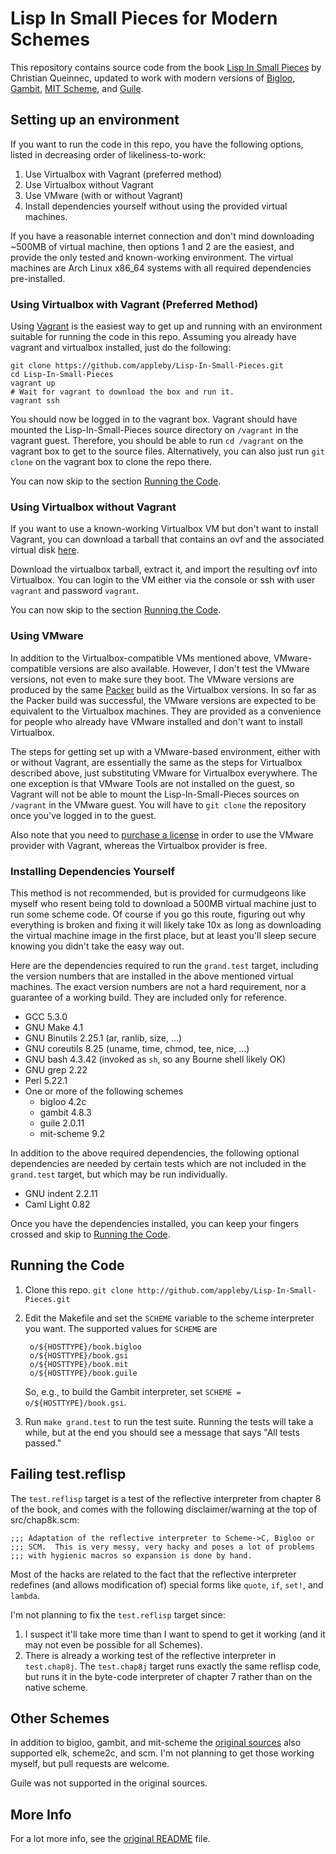 Lisp In Small Pieces for Modern Schemes
=======================================

This repository contains source code from the book
[Lisp In Small Pieces][LiSP] by Christian Queinnec, updated to work
with modern versions of [Bigloo][bigloo], [Gambit][gambit],
[MIT Scheme][mit-scheme], and [Guile][guile].


Setting up an environment
-------------------------

If you want to run the code in this repo, you have the following
options, listed in decreasing order of likeliness-to-work:

1. Use Virtualbox with Vagrant (preferred method)
2. Use Virtualbox without Vagrant
3. Use VMware (with or without Vagrant)
4. Install dependencies yourself without using the provided virtual
   machines.

If you have a reasonable internet connection and don't mind
downloading ~500MB of virtual machine, then options 1 and 2 are the
easiest, and provide the only tested and known-working
environment. The virtual machines are Arch Linux x86_64 systems with
all required dependencies pre-installed.


### Using Virtualbox with Vagrant (Preferred Method)

Using [Vagrant][vagrant] is the easiest way to get up and running with
an environment suitable for running the code in this repo. Assuming
you already have vagrant and virtualbox installed, just do the
following:

``` shell
git clone https://github.com/appleby/Lisp-In-Small-Pieces.git
cd Lisp-In-Small-Pieces
vagrant up
# Wait for vagrant to download the box and run it.
vagrant ssh
```

You should now be logged in to the vagrant box. Vagrant should have
mounted the Lisp-In-Small-Pieces source directory on `/vagrant` in the
vagrant guest. Therefore, you should be able to run `cd /vagrant` on
the vagrant box to get to the source files. Alternatively, you can
also just run `git clone` on the vagrant box to clone the repo there.

You can now skip to the section [Running the Code](#running-the-code).


### Using Virtualbox without Vagrant

If you want to use a known-working Virtualbox VM but don't want to
install Vagrant, you can download a tarball that contains an ovf and
the associated virtual disk [here][vm-latest-release].

Download the virtualbox tarball, extract it, and import the resulting
ovf into Virtualbox. You can login to the VM either via the console or
ssh with user `vagrant` and password `vagrant`.

You can now skip to the section [Running the Code](#running-the-code).


### Using VMware

In addition to the Virtualbox-compatible VMs mentioned above,
VMware-compatible versions are also available. However, I don't test
the VMware versions, not even to make sure they boot.  The VMware
versions are produced by the same [Packer][packer] build as the
Virtualbox versions. In so far as the Packer build was successful, the
VMware versions are expected to be equivalent to the Virtualbox
machines. They are provided as a convenience for people who already
have VMware installed and don't want to install Virtualbox.

The steps for getting set up with a VMware-based environment, either
with or without Vagrant, are essentially the same as the steps for
Virtualbox described above, just substituting VMware for Virtualbox
everywhere. The one exception is that VMware Tools are not installed
on the guest, so Vagrant will not be able to mount the
Lisp-In-Small-Pieces sources on `/vagrant` in the VMware guest. You
will have to `git clone` the repository once you've logged in to the
guest.

Also note that you need to [purchase a license][vagrant-vmware] in
order to use the VMware provider with Vagrant, whereas the Virtualbox
provider is free.


### Installing Dependencies Yourself

This method is not recommended, but is provided for curmudgeons like
myself who resent being told to download a 500MB virtual machine just
to run some scheme code. Of course if you go this route, figuring out
why everything is broken and fixing it will likely take 10x as long as
downloading the virtual machine image in the first place, but at least
you'll sleep secure knowing you didn't take the easy way out.

Here are the dependencies required to run the `grand.test` target,
including the version numbers that are installed in the above
mentioned virtual machines. The exact version numbers are not a hard
requirement, nor a guarantee of a working build. They are included
only for reference.

- GCC 5.3.0
- GNU Make 4.1
- GNU Binutils 2.25.1 (ar, ranlib, size, ...)
- GNU coreutils 8.25 (uname, time, chmod, tee, nice, ...)
- GNU bash 4.3.42 (invoked as `sh`, so any Bourne shell likely OK)
- GNU grep 2.22
- Perl 5.22.1
- One or more of the following schemes
  - bigloo 4.2c
  - gambit 4.8.3
  - guile 2.0.11
  - mit-scheme 9.2

In addition to the above required dependencies, the following optional
dependencies are needed by certain tests which are not included in the
`grand.test` target, but which may be run individually.

- GNU indent 2.2.11
- Caml Light 0.82

Once you have the dependencies installed, you can keep your fingers
crossed and skip to [Running the Code](#running-the-code).


Running the Code
----------------

1. Clone this repo.
    `git clone http://github.com/appleby/Lisp-In-Small-Pieces.git`

2. Edit the Makefile and set the `SCHEME` variable to the scheme
   interpreter you want. The supported values for `SCHEME` are

        o/${HOSTTYPE}/book.bigloo
        o/${HOSTTYPE}/book.gsi
        o/${HOSTTYPE}/book.mit
        o/${HOSTTYPE}/book.guile

   So, e.g., to build the Gambit interpreter, set `SCHEME =
   o/${HOSTTYPE}/book.gsi`.

3. Run `make grand.test` to run the test suite. Running the tests will
   take a while, but at the end you should see a message that says
   "All tests passed."


Failing test.reflisp
--------------------

The `test.reflisp` target is a test of the reflective interpreter from
chapter 8 of the book, and comes with the following disclaimer/warning
at the top of src/chap8k.scm:

    ;;; Adaptation of the reflective interpreter to Scheme->C, Bigloo or
    ;;; SCM.  This is very messy, very hacky and poses a lot of problems
    ;;; with hygienic macros so expansion is done by hand.

Most of the hacks are related to the fact that the reflective
interpreter redefines (and allows modification of) special forms like
`quote`, `if`, `set!`, and `lambda`.

I'm not planning to fix the `test.reflisp` target since:

1. I suspect it'll take more time than I want to spend to get it
   working (and it may not even be possible for all Schemes).
2. There is already a working test of the reflective interpreter in
   `test.chap8j`. The `test.chap8j` target runs exactly the same
   reflisp code, but runs it in the byte-code interpreter of chapter 7
   rather than on the native scheme.


Other Schemes
-------------

In addition to bigloo, gambit, and mit-scheme the
[original sources][LiSP-2ndEdition] also supported elk, scheme2c, and
scm.  I'm not planning to get those working myself, but pull requests
are welcome.

Guile was not supported in the original sources.


More Info
---------

For a lot more info, see the [original README][README] file.


[README]: https://raw.githubusercontent.com/appleby/Lisp-In-Small-Pieces/master/README.orig
[vm-latest-release]: https://github.com/appleby/Lisp-In-Small-Pieces-VM/releases/latest

[LiSP]: http://pagesperso-systeme.lip6.fr/Christian.Queinnec/WWW/LiSP.html
[LiSP-2ndEdition]: http://pagesperso-systeme.lip6.fr/Christian.Queinnec/Books/LiSP-2ndEdition-2006Dec11.tgz

[bigloo]: http://www-sop.inria.fr/indes/fp/Bigloo
[gambit]: http://dynamo.iro.umontreal.ca/wiki/index.php/Main_Page
[mit-scheme]: http://www.gnu.org/software/mit-scheme/
[guile]: http://www.gnu.org/software/guile/
[vagrant]: https://www.vagrantup.com/
[vagrant-vmware]: https://www.vagrantup.com/vmware/
[packer]: https://www.packer.io/
